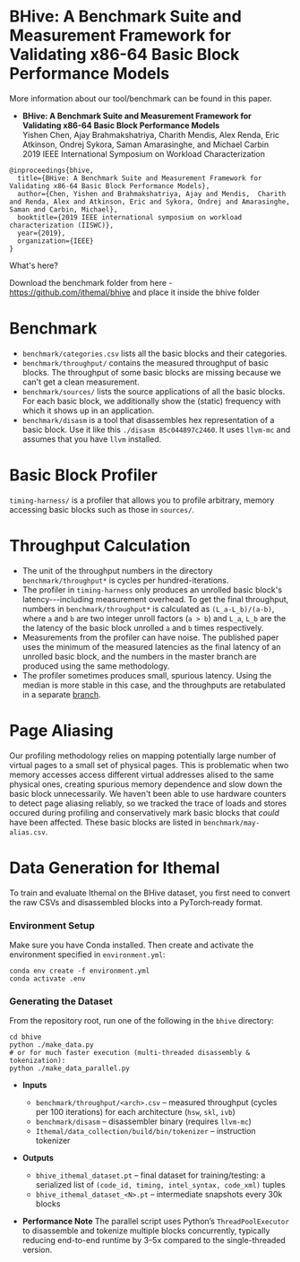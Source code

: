 # BHive: A Benchmark Suite and Measurement Framework for Validating x86-64 Basic Block Performance Models

More information about our tool/benchmark can be found in this paper.
* **BHive: A Benchmark Suite and Measurement Framework for Validating x86-64 Basic Block Performance Models**</br>
  Yishen Chen, Ajay Brahmakshatriya, Charith Mendis, Alex Renda, Eric Atkinson, Ondrej Sykora, Saman Amarasinghe, and Michael Carbin</br>
  2019 IEEE International Symposium on Workload Characterization</br>
  
```
@inproceedings{bhive,
  title={BHive: A Benchmark Suite and Measurement Framework for Validating x86-64 Basic Block Performance Models},
  author={Chen, Yishen and Brahmakshatriya, Ajay and Mendis,  Charith and Renda, Alex and Atkinson, Eric and Sykora, Ondrej and Amarasinghe, Saman and Carbin, Michael},
  booktitle={2019 IEEE international symposium on workload characterization (IISWC)},
  year={2019},
  organization={IEEE}
}
```


What's here?

Download the benchmark folder from here - https://github.com/ithemal/bhive and place it inside the bhive folder

# Benchmark
* `benchmark/categories.csv` lists all the basic blocks and their categories.
* `benchmark/throughput/` contains the measured throughput of basic blocks. The throughput of some basic blocks are missing because we can't get a clean measurement.
* `benchmark/sources/` lists the source applications of all the basic blocks. For each basic block, we additionally show the (static) frequency with which it shows up in an application.
* `benchmark/disasm` is a tool that disassembles hex representation of a basic block. Use it like this `./disasm 85c044897c2460`. It uses `llvm-mc` and assumes that you have `llvm` installed.

# Basic Block Profiler
`timing-harness/` is a profiler that allows you to profile arbitrary, memory accessing basic blocks such as those in `sources/`.

# Throughput Calculation
* The unit of the throughput numbers in the directory `benchmark/throughput*` is cycles per hundred-iterations. 
* The profiler in `timing-harness` only produces an unrolled basic block's latency---including measurement overhead.
To get the final throughput, numbers in `benchmark/throughput*` is calculated as `(L_a-L_b)/(a-b)`,
where `a` and `b` are two integer unroll factors (`a > b`) and `L_a`, `L_b` are the the latency of the basic block unrolled `a` and `b` times respectively.
* Measurements from the profiler can have noise.
The published paper uses the minimum of the measured latencies as the final latency of an unrolled basic block,
and the numbers in the master branch are produced using the same methodology.
* The profiler sometimes produces small, spurious latency. Using the median is more stable in this case, and the throughputs are retabulated in a separate [branch](https://github.com/ithemal/bhive/tree/fix).

# Page Aliasing
Our profiling methodology relies on mapping potentially large number of
virtual pages to a small set of physical pages.
This is problematic when two memory accesses access different virtual
addresses alised to the same physical ones, creating spurious memory dependence
and slow down the basic block unnecessarily.
We haven't been able to use hardware counters to detect page aliasing reliably,
so we tracked the trace of loads and stores occured during profiling
and conservatively mark basic blocks that *could* have been affected.
These basic blocks are listed in `benchmark/may-alias.csv`.

# Data Generation for Ithemal

To train and evaluate Ithemal on the BHive dataset, you first need to convert the raw CSVs and disassembled blocks into a PyTorch‐ready format.

### Environment Setup

Make sure you have Conda installed. Then create and activate the environment specified in `environment.yml`:

```
conda env create -f environment.yml
conda activate .env
```

### Generating the Dataset

From the repository root, run one of the following in the `bhive` directory:

```
cd bhive
python ./make_data.py
# or for much faster execution (multi-threaded disassembly & tokenization):
python ./make_data_parallel.py
```

* **Inputs**

  * `benchmark/throughput/<arch>.csv`
    – measured throughput (cycles per 100 iterations) for each architecture (`hsw`, `skl`, `ivb`)
  * `benchmark/disasm`
    – disassembler binary (requires `llvm-mc`)
  * `Ithemal/data_collection/build/bin/tokenizer`
    – instruction tokenizer

* **Outputs**

  * `bhive_ithemal_dataset.pt`
    – final dataset for training/testing: a serialized list of `(code_id, timing, intel_syntax, code_xml)` tuples
  * `bhive_ithemal_dataset_<N>.pt`
    – intermediate snapshots every 30k blocks

* **Performance Note**
  The parallel script uses Python’s `ThreadPoolExecutor` to disassemble and tokenize multiple blocks concurrently, typically reducing end-to-end runtime by 3–5x compared to the single-threaded version.
